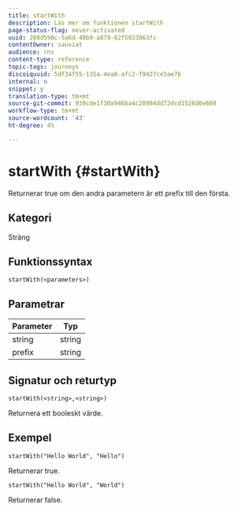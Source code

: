 ```yaml
---
title: startWith
description: Läs mer om funktionen startWith
page-status-flag: never-activated
uuid: 269d590c-5a6d-40b9-a879-02f5033863fc
contentOwner: sauviat
audience: rns
content-type: reference
topic-tags: journeys
discoiquuid: 5df34f55-135a-4ea8-afc2-f9427ce5ae7b
internal: n
snippet: y
translation-type: tm+mt
source-git-commit: 939cde1f30a946ba4c20984dd72dcd1526d6e608
workflow-type: tm+mt
source-wordcount: '43'
ht-degree: 4%

---
```



# startWith {#startWith}

Returnerar true om den andra parametern är ett prefix till den första.

## Kategori

Sträng

## Funktionssyntax

`startWith(<parameters>)`

## Parametrar

| Parameter | Typ |
|-------------|--------|
| string | string |
| prefix | string |

## Signatur och returtyp

`startWith(<string>,<string>)`

Returnera ett booleskt värde.

## Exempel

`startWith("Hello World", "Hello")`

Returnerar true.

`startWith("Hello World", "World")`

Returnerar false.
